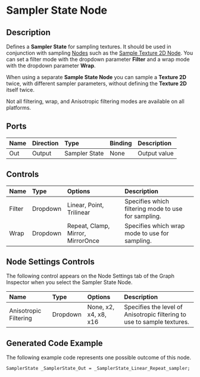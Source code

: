 # Sampler State Node

## Description

Defines a **Sampler State** for sampling textures. It should be used in conjunction with sampling [Nodes](Node.md) such as the [Sample Texture 2D Node](Sample-Texture-2D-Node.md). You can set a filter mode with the dropdown parameter **Filter** and a wrap mode with the dropdown parameter **Wrap**.

When using a separate **Sample State Node** you can sample a **Texture 2D** twice, with different sampler parameters, without defining the **Texture 2D** itself twice.

Not all filtering, wrap, and Anisotropic filtering modes are available on all platforms.

## Ports

| Name | Direction | Type          | Binding | Description  |
|:-----|:----------|:--------------|:--------|:-------------|
| Out  | Output    | Sampler State | None    | Output value |

## Controls

| Name   | Type     | Options                           | Description |
|:-------|:---------|:----------------------------------|:------------|
| Filter | Dropdown | Linear, Point, Trilinear          | Specifies which filtering mode to use for sampling. |
| Wrap   | Dropdown | Repeat, Clamp, Mirror, MirrorOnce | Specifies which wrap mode to use for sampling. |

## Node Settings Controls

The following control appears on the Node Settings tab of the Graph Inspector when you select the Sampler State Node.

| Name                  | Type     | Options               | Description |
|:----------------------|:---------|:----------------------|:------------|
| Anisotropic Filtering | Dropdown | None, x2, x4, x8, x16 | Specifies the level of Anisotropic filtering to use to sample textures. |

## Generated Code Example

The following example code represents one possible outcome of this node.

```
SamplerState _SamplerState_Out = _SamplerState_Linear_Repeat_sampler;
```

